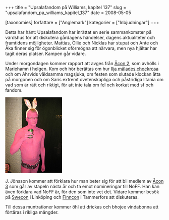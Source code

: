 +++
title = "Upsalafandom på Williams, kapitel 137"
slug = "upsalafandom_pa_williams_kapitel_137"
date = 2008-05-05

[taxonomies]
forfattare = ["Anglemark"]
kategorier = ["Inbjudningar"]
+++

Detta har hänt: Upsalafandom har inrättat en serie sammankomster på värdshus
för att diskutera gårdagens händelser, dagens aktualiteter och framtidens
möjligheter. Mattias, Ollie och Nicklas har stupat och Ante och Åka finner
sig för ögonblicket oförmögna att närvara, men nya hjältar har tagit deras
platser. Kampen går vidare.

Under morgondagen kommer rapport att avges från [Åcon
2](http://acon2.wordpress.com), som avhölls i Mariehamn i helgen. Kom och hör
berättas om hur [Ilja målades
chockrosa](http://www.flickr.com/photos/jophan/sets/72157604891888270) och om
Ahrvids våldsamma magsjuka, om festen som slutade klockan åtta på morgonen
och om Saris extremt ovetenskapliga och påstridiga litania om vad som är rätt
och riktigt, för att inte tala om fel och korkat med sf och fandom.

![Ilja](ilja.jpeg)

J. Jönsson kommer att förklara hur man beter sig för att bli medlem av [Åcon
3](http://acon3.wordpress.com) som går av stapeln nästa år och ta emot
nomineringar till NoFF. Han kan även förklara vad NoFF är, för den som inte
vet det. Vidare kommer besök på [Swecon](http://www.lysator.liu.se/confuse) i
Linköping och [Finncon](http://2008.finncon.org/en/index.htm) i Tammerfors
att diskuteras.

Till dessa muntrationer kommer öhl att drickas och bhojee vindabonna att
förtäras i rikliga mängder.
